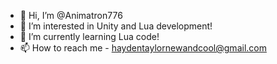 - 👋 Hi, I’m @Animatron776
- 👀 I’m interested in Unity and Lua development!
- 🌱 I’m currently learning Lua code!
- 📫 How to reach me - haydentaylornewandcool@gmail.com
